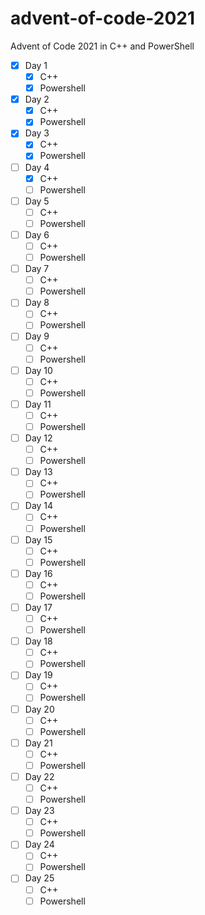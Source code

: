 # advent-of-code-2021
Advent of Code 2021 in C++ and PowerShell

- [X] Day 1
    - [X] C++
    - [X] Powershell
- [X] Day 2
    - [X] C++
    - [X] Powershell
- [X] Day 3
    - [X] C++
    - [X] Powershell
- [ ] Day 4
    - [X] C++
    - [ ] Powershell
- [ ] Day 5
    - [ ] C++
    - [ ] Powershell
- [ ] Day 6
    - [ ] C++
    - [ ] Powershell
- [ ] Day 7
    - [ ] C++
    - [ ] Powershell
- [ ] Day 8
    - [ ] C++
    - [ ] Powershell
- [ ] Day 9
    - [ ] C++
    - [ ] Powershell
- [ ] Day 10
    - [ ] C++
    - [ ] Powershell
- [ ] Day 11
    - [ ] C++
    - [ ] Powershell
- [ ] Day 12
    - [ ] C++
    - [ ] Powershell
- [ ] Day 13
    - [ ] C++
    - [ ] Powershell
- [ ] Day 14
    - [ ] C++
    - [ ] Powershell
- [ ] Day 15
    - [ ] C++
    - [ ] Powershell
- [ ] Day 16
    - [ ] C++
    - [ ] Powershell
- [ ] Day 17
    - [ ] C++
    - [ ] Powershell
- [ ] Day 18
    - [ ] C++
    - [ ] Powershell
- [ ] Day 19
    - [ ] C++
    - [ ] Powershell
- [ ] Day 20
    - [ ] C++
    - [ ] Powershell
- [ ] Day 21
    - [ ] C++
    - [ ] Powershell
- [ ] Day 22
    - [ ] C++
    - [ ] Powershell
- [ ] Day 23
    - [ ] C++
    - [ ] Powershell
- [ ] Day 24
    - [ ] C++
    - [ ] Powershell
- [ ] Day 25
    - [ ] C++
    - [ ] Powershell